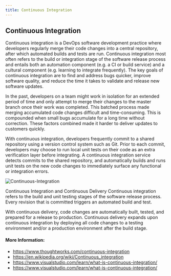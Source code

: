 ```yaml
---
title: Continuous Integration
---
```


## Continuous Integration

Continuous integration is a DevOps software development practice where developers regularly merge their code changes into a central repository, after which automated builds and tests are run. Continuous integration most often refers to the build or integration stage of the software release process and entails both an automation component (e.g. a CI or build service) and a cultural component (e.g. learning to integrate frequently). The key goals of continuous integration are to find and address bugs quicker, improve software quality, and reduce the time it takes to validate and release new software updates.

In the past, developers on a team might work in isolation for an extended period of time and only attempt to merge their changes to the master branch once their work was completed. This batched process made merging accumulated code changes difficult and time-consuming. This is compounded when small bugs accumulate for a long time without correction. These factors combined made it harder to deliver updates to customers quickly.

With continuous integration, developers frequently commit to a shared repository using a version control system such as Git. Prior to each commit, developers may choose to run local unit tests on their code as an extra verification layer before integrating. A continuous integration service detects commits to the shared repository, and automatically builds and runs unit tests on the new code changes to immediately surface any functional or integration errors.

![Continuous-Integration](https://github.com/peteshaw/misc/blob/master/continuous_integration.png)

Continuous Integration and Continuous Delivery
Continuous integration refers to the build and unit testing stages of the software release process. Every revision that is committed triggers an automated build and test. 

With continuous delivery, code changes are automatically built, tested, and prepared for a release to production. Continuous delivery expands upon continuous integration by deploying all code changes to a testing environment and/or a production environment after the build stage.


#### More Information:
* https://www.thoughtworks.com/continuous-integration
* https://en.wikipedia.org/wiki/Continuous_integration
* https://www.visualstudio.com/learn/what-is-continuous-integration/
* https://www.visualstudio.com/learn/what-is-continuous-integration/


